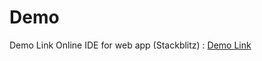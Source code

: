 # Demo
Demo Link Online IDE for web app (Stackblitz) :  [Demo Link](https://stackblitz.com/github/FuatCetinkaya/JqueryWithRealtimeFirebase)

